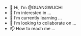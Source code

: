 - 👋 Hi, I’m @GUANGWUCHI
- 👀 I’m interested in ...
- 🌱 I’m currently learning ...
- 💞️ I’m looking to collaborate on ...
- 📫 How to reach me ...

<!---
GUANGWUCHI/GUANGWUCHI is a ✨ special ✨ repository because its `README.md` (this file) appears on your GitHub profile.
You can click the Preview link to take a look at your changes.
--->
